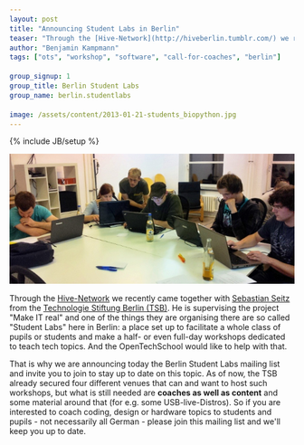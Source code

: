 ```yaml
---
layout: post
title: "Announcing Student Labs in Berlin"
teaser: "Through the [Hive-Network](http://hiveberlin.tumblr.com/) we recently came together with [Sebastian Seitz](http://s-seitz.de/) from the [Technologie Stiftung Berlin (TSB)](http://www.tsb-berlin.de/). He is supervising the project \"Make IT real\" and one of the things they are organising there are so called \"Student Labs\" here in Berlin: a place set up to facilitate a whole class of pupils or students and make a half- or even full-day workshops dedicated to teach tech topics. And the OpenTechSchool would like to help with that."
author: "Benjamin Kampmann"
tags: ["ots", "workshop", "software", "call-for-coaches", "berlin"]

group_signup: 1
group_title: Berlin Student Labs 
group_name: berlin.studentlabs

image: /assets/content/2013-01-21-students_biopython.jpg
---
```

{% include JB/setup %}

![Students learning to code with BioPython](/assets/content/2013-01-21-students_biopython.jpg)


Through the [Hive-Network](http://hiveberlin.tumblr.com/) we recently came together with [Sebastian Seitz](http://s-seitz.de/) from the [Technologie Stiftung Berlin (TSB)](http://www.tsb-berlin.de/). He is supervising the project "Make IT real" and one of the things they are organising there are so called "Student Labs" here in Berlin: a place set up to facilitate a whole class of pupils or students and make a half- or even full-day workshops dedicated to teach tech topics. And the OpenTechSchool would like to help with that.

That is why we are announcing today the Berlin Student Labs mailing list and invite you to join to stay up to date on this topic. As of now, the TSB already secured four different venues that can and want to host such workshops, but what is still needed are **coaches as well as content** and some material around that (for e.g. some USB-live-Distros). So if you are interested to coach coding, design or hardware topics to students and pupils - not necessarily all German - please join this mailing list and we'll keep you up to date.


